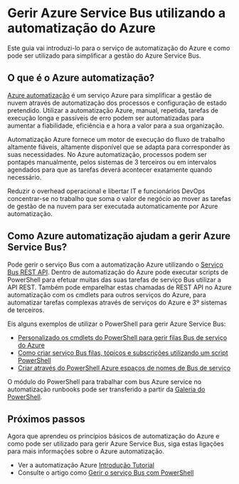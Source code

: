 <properties
    pageTitle="Gerir Azure Service Bus utilizando a automatização Azure | Microsoft Azure"
    description="Saiba como utilizar o serviço de automatização do Azure para gerir Azure Service Bus."
    services="service-bus, automation"
    documentationCenter=""
    authors="mgoedtel"
    manager="jwhit"
    editor=""/>

<tags
    ms.service="service-bus"
    ms.workload="na"
    ms.tgt_pltfrm="na"
    ms.devlang="na"
    ms.topic="article"
    ms.date="07/29/2016"
    ms.author="magoedte;csand"/>

# <a name="managing-azure-service-bus-using-azure-automation"></a>Gerir Azure Service Bus utilizando a automatização do Azure

Este guia vai introduzi-lo para o serviço de automatização do Azure e como pode ser utilizado para simplificar a gestão do Azure Service Bus.

## <a name="what-is-azure-automation"></a>O que é o Azure automatização?

[Azure automatização](../automation/automation-intro.md) é um serviço Azure para simplificar a gestão de nuvem através de automatização dos processos e configuração de estado pretendido. Utilizar a automatização Azure, manual, repetida, tarefas de execução longa e passíveis de erro podem ser automatizadas para aumentar a fiabilidade, eficiência e a hora a valor para a sua organização.

Automatização Azure fornece um motor de execução do fluxo de trabalho altamente fiáveis, altamente disponível que se adapta para corresponder às suas necessidades. No Azure automatização, processos podem ser pontapés manualmente, pelos sistemas de 3 terceiros ou em intervalos agendados para que as tarefas deverá acontecer exatamente quando necessário.

Reduzir o overhead operacional e libertar IT e funcionários DevOps concentrar-se no trabalho que soma o valor de negócio ao mover as tarefas de gestão de na nuvem para ser executada automaticamente por Azure automatização.

## <a name="how-can-azure-automation-help-manage-azure-service-bus"></a>Como Azure automatização ajudam a gerir Azure Service Bus?

Pode gerir o serviço Bus com a automatização Azure utilizando o [Serviço Bus REST API](https://msdn.microsoft.com/library/azure/mt639375.aspx). Dentro de automatização do Azure pode executar scripts de PowerShell para efetuar muitas das suas tarefas de serviço Bus utilizar a API REST. Também pode emparelhar estas chamadas de REST API no Azure automatização com os cmdlets para outros serviços do Azure, para automatizar tarefas complexas através de serviços do Azure e 3º sistemas de terceiros.

Eis alguns exemplos de utilizar o PowerShell para gerir Azure Service Bus:

* [Personalizado os cmdlets do PowerShell para gerir filas Bus de serviço do Azure](https://blogs.technet.microsoft.com/uktechnet/2014/12/04/sample-of-custom-powershell-cmdlets-to-manage-azure-servicebus-queues)
* [Como criar serviço Bus filas, tópicos e subscrições utilizando um script PowerShell](http://blogs.msdn.com/b/paolos/archive/2014/12/02/how-to-create-a-service-bus-queues-topics-and-subscriptions-using-a-powershell-script.aspx)
* [Criar através do PowerShell Azure espaços de nomes de Bus de serviço](http://buildazure.com/2015/09/24/create-azure-service-bus-namespaces-using-powershell-and-x-plat-cli/)

O módulo do PowerShell para trabalhar com bus Azure service no automatização runbooks pode ser transferido a partir da [Galeria do PowerShell](https://www.powershellgallery.com/packages/AzureServiceBusCreation/1.0).


## <a name="next-steps"></a>Próximos passos

Agora que aprendeu os princípios básicos de automatização do Azure e como pode ser utilizado para gerir Azure Service Bus, siga estas ligações para mais informações sobre o Azure automatização.

* Ver a automatização Azure [Introdução Tutorial](../automation/automation-first-runbook-graphical.md)
* Consulte o artigo como [Gerir o serviço Bus com PowerShell](service-bus-powershell-how-to-provision.md)
